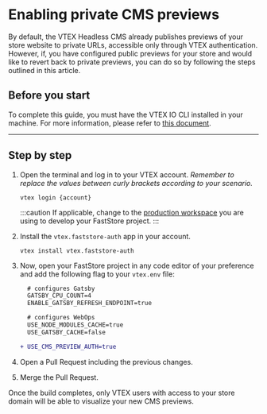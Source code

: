 # Enabling private CMS previews

By default, the VTEX Headless CMS already publishes previews of your store website to private URLs, accessible only through VTEX authentication. However, if, you have configured public previews for your store and would like to revert back to private previews, you can do so by following the steps outlined in this article.

## Before you start

To complete this guide, you must have the VTEX IO CLI installed in your machine. For more information, please refer to [this document](https://developers.vtex.com/vtex-developer-docs/docs/vtex-io-documentation-vtex-io-cli-install).

---

## Step by step

1. Open the terminal and log in to your VTEX account. 
   *Remember to replace the values between curly brackets according to your scenario.*
    
   ```
   vtex login {account}
   ```

   :::caution
   If applicable, change to the [production workspace](https://developers.vtex.com/vtex-developer-docs/docs/vtex-io-documentation-workspace) you are using to develop your FastStore project.
   :::

2. Install the `vtex.faststore-auth` app in your account.
    ```
    vtex install vtex.faststore-auth
    ```
3. Now, open your FastStore project in any code editor of your preference and add the following flag to your `vtex.env` file:
   ```diff {9} title="vtex.env"
     # configures Gatsby
     GATSBY_CPU_COUNT=4
     ENABLE_GATSBY_REFRESH_ENDPOINT=true

     # configures WebOps
     USE_NODE_MODULES_CACHE=true
     USE_GATSBY_CACHE=false

   + USE_CMS_PREVIEW_AUTH=true
   ```    
4. Open a Pull Request including the previous changes.
5. Merge the Pull Request.

Once the build completes, only VTEX users with access to your store domain will be able to visualize your new CMS previews.
